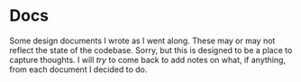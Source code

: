# Docs

Some design documents I wrote as I went along. These may or may not reflect the
state of the codebase. Sorry, but this is designed to be a place to capture
thoughts. I will _try_ to come back to add notes on what, if anything, from each
document I decided to do.
